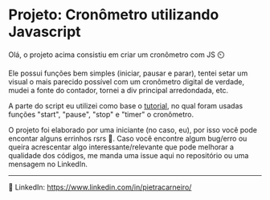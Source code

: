# Projeto: Cronômetro utilizando Javascript

Olá, o projeto acima consistiu em criar um cronômetro com JS :timer_clock:

Ele possui funções bem simples (iniciar, pausar e parar), tentei setar um visual o mais parecido possível com um cronômetro digital de verdade, mudei a fonte do contador, tornei a div principal arredondada, etc.

A parte do script eu utilizei como base o [tutorial](https://www.youtube.com/watch?v=QSW1374FCt4), no qual foram usadas funções "start", "pause", "stop" e "timer" o cronômetro.

O projeto foi elaborado por uma iniciante (no caso, eu), por isso você pode encontar alguns errinhos rsrs :grimacing:. Caso você encontre algum bug/erro ou queira acrescentar algo interessante/relevante que pode melhorar a qualidade dos códigos, me manda uma issue aqui no repositório ou uma mensagem no LinkedIn. 

---



:link: LinkedIn: https://www.linkedin.com/in/pietracarneiro/

